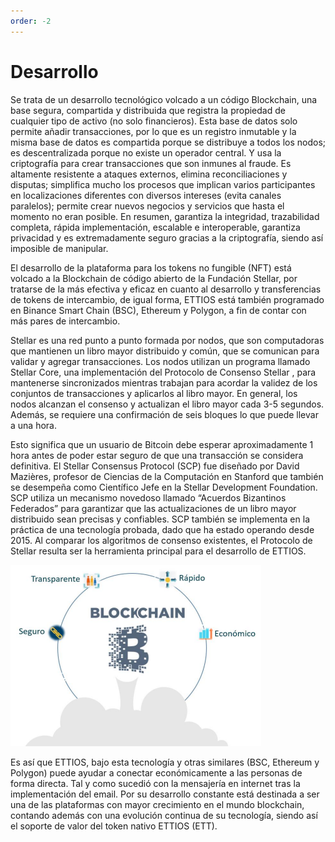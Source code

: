 ```yaml
---
order: -2
---
```

# Desarrollo

Se trata de un desarrollo tecnológico volcado a un código Blockchain, una base segura, compartida y distribuida que registra la propiedad de cualquier tipo de activo (no solo financieros). Esta base de datos solo permite añadir transacciones, por lo que es un registro inmutable y la misma base de datos es compartida porque se distribuye a todos los nodos; es descentralizada porque no existe un operador central. Y usa la criptografía para crear transacciones que son inmunes al fraude. Es altamente resistente a ataques externos, elimina reconciliaciones y disputas; simplifica mucho los procesos que implican varios participantes en localizaciones diferentes con diversos intereses (evita canales paralelos); permite crear nuevos negocios y servicios que hasta el momento no eran posible. En resumen, garantiza la integridad, trazabilidad completa, rápida implementación, escalable e interoperable, garantiza privacidad y es extremadamente seguro gracias a la criptografía, siendo así imposible de manipular.

El desarrollo de la plataforma para los tokens no fungible (NFT) está volcado a la Blockchain de código abierto de la Fundación Stellar, por tratarse de la más efectiva y eficaz en cuanto al desarrollo y transferencias de tokens de intercambio, de igual forma, ETTIOS está también programado en Binance Smart Chain (BSC), Ethereum y Polygon, a fin de contar con más pares de intercambio.

Stellar es una red punto a punto formada por nodos, que son computadoras que mantienen un libro mayor distribuido y común, que se comunican para validar y agregar transacciones. Los nodos utilizan un programa llamado Stellar Core, una implementación del Protocolo de Consenso Stellar , para mantenerse sincronizados mientras trabajan para acordar la validez de los conjuntos de transacciones y aplicarlos al libro mayor. En general, los nodos alcanzan el consenso y actualizan el libro mayor cada 3-5 segundos. Además, se requiere una confirmación de seis bloques lo que puede llevar a una hora.

Esto significa que un usuario de Bitcoin debe esperar aproximadamente 1 hora antes de poder estar seguro de que una transacción se considera definitiva. El Stellar Consensus Protocol (SCP) fue diseñado por David Mazières, profesor de Ciencias de la Computación en Stanford que también se desempeña como Científico Jefe en la Stellar Development Foundation. SCP utiliza un mecanismo novedoso llamado “Acuerdos Bizantinos Federados” para garantizar que las actualizaciones de un libro mayor distribuido sean precisas y confiables. SCP también se implementa en la práctica de una tecnología probada, dado que ha estado operando desde 2015. Al comparar los algoritmos de consenso existentes, el Protocolo de Stellar resulta ser la herramienta principal para el desarrollo de ETTIOS.

![**El propósito de esta red es permitir transacciones entre otras divisas a gran velocidad.**](../Images/blockchain.png)

Es así que ETTIOS, bajo esta tecnología y otras similares (BSC, Ethereum y Polygon) puede ayudar a conectar económicamente a las personas de forma directa. Tal y como sucedió con la mensajería en internet tras la implementación del email. Por su desarrollo constante está destinada a ser una de las plataformas con mayor crecimiento en el mundo blockchain, contando además con una evolución continua de su tecnología, siendo así el soporte de valor del token nativo ETTIOS (ETT).